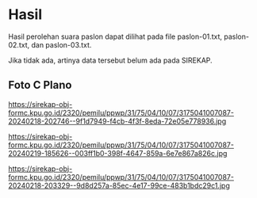 # Hasil

Hasil perolehan suara paslon dapat dilihat pada file paslon-01.txt, paslon-02.txt, dan paslon-03.txt.

Jika tidak ada, artinya data tersebut belum ada pada SIREKAP.

## Foto C Plano

https://sirekap-obj-formc.kpu.go.id/2320/pemilu/ppwp/31/75/04/10/07/3175041007087-20240218-202746--9f1d7949-f4cb-4f3f-8eda-72e05e778936.jpg

https://sirekap-obj-formc.kpu.go.id/2320/pemilu/ppwp/31/75/04/10/07/3175041007087-20240219-185626--003ff1b0-398f-4647-859a-6e7e867a826c.jpg

https://sirekap-obj-formc.kpu.go.id/2320/pemilu/ppwp/31/75/04/10/07/3175041007087-20240218-203329--9d8d257a-85ec-4e17-99ce-483b1bdc29c1.jpg
